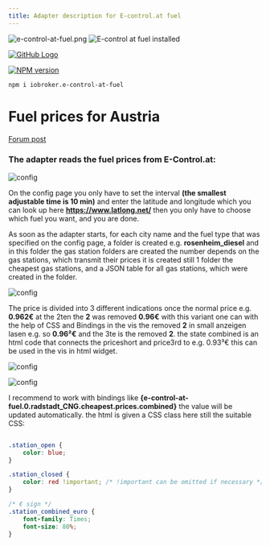 ```yaml
---
title: Adapter description for E-control.at fuel
---
```

<img class="image" src="/images/media/e-control-at-fuel/e-control-at-fuel.png#center" alt="e-control-at-fuel.png" title="E-control at fuel" />
<img src="http://iobroker.live/badges/e-control-at-fuel-installed.svg#center#install" alt="E-control at fuel installed" title="E-control at fuel installed" />

[![GitHub Logo](/images/GitHub.png#icons)](https://github.com/xXBJXx/ioBroker.e-control-at-fuel)

[![NPM version](http://img.shields.io/npm/v/iobroker.e-control-at-fuel.svg?logo=npm#NPM)](https://www.npmjs.com/package/iobroker.e-control-at-fuel)
``` shell
npm i iobroker.e-control-at-fuel
```


# Fuel prices for Austria

[Forum post](https://forum.iobroker.net/topic/33033/e-control-at-fuel-kraftstoffpreise-f%C3%BCr-%C3%B6sterreich)

### The adapter reads the fuel prices from E-Control.at:

![config](/images/media/e-control-at-fuel/config.png)

On the config page you only have to set the interval **(the smallest adjustable time is 10 min)** and enter the latitude 
and longitude which you can look up here **https://www.latlong.net/** then you only have to choose which fuel you want, 
and you are done.

As soon as the adapter starts, for each city name and the fuel type that was specified on the config page,
a folder is created e.g. **rosenheim_diesel** and in this folder the gas station folders are created the number
depends on the gas stations, which transmit their prices it is created still 1 folder the cheapest gas stations,
and a JSON table for all gas stations, which were created in the folder.

![config](/images/media/e-control-at-fuel/objects.png)

The price is divided into 3 different indications once the normal price e.g. **0.962€** at the 2ten the **2** was removed **0.96€** with this variant one can with the 
help of CSS and Bindings in the vis the removed **2** in small anzeigen lasen e.g. so **0.96²€** and the 3te is the removed **2**.
the state combined is an html code that connects the priceshort and price3rd to e.g. 0.93³€ this can be used in the vis in html widget.

![config](/images/media/e-control-at-fuel/price.png)

![config](/images/media/e-control-at-fuel/html-widget.png)

I recommend to work with bindings like **{e-control-at-fuel.0.radstadt_CNG.cheapest.prices.combined}** the value will be updated automatically.
the html is given a CSS class here still the suitable CSS:

``` css

.station_open {
    color: blue;
}

.station_closed {
    color: red !important; /* !important can be omitted if necessary */
}

/* € sign */
.station_combined_euro {
    font-family: Times;
    font-size: 80%;
}

```
